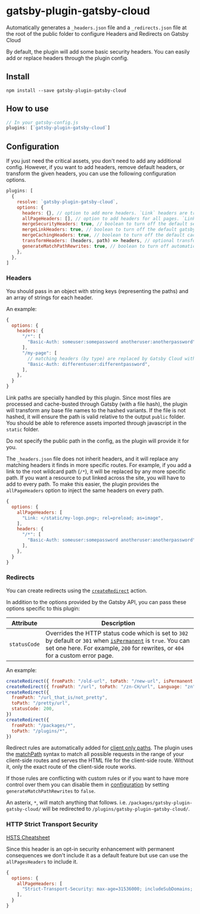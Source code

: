 # gatsby-plugin-gatsby-cloud

Automatically generates a `_headers.json` file and a `_redirects.json` file at the root of the public folder to configure
Headers and Redirects on Gatsby Cloud

By default, the plugin will add some basic security headers. You can easily add or replace headers through the plugin config.

## Install

`npm install --save gatsby-plugin-gatsby-cloud`

## How to use

```javascript
// In your gatsby-config.js
plugins: [`gatsby-plugin-gatsby-cloud`]
```

## Configuration

If you just need the critical assets, you don't need to add any additional
config. However, if you want to add headers, remove default headers, or
transform the given headers, you can use the following configuration options.

```javascript
plugins: [
  {
    resolve: `gatsby-plugin-gatsby-cloud`,
    options: {
      headers: {}, // option to add more headers. `Link` headers are transformed by the below criteria
      allPageHeaders: [], // option to add headers for all pages. `Link` headers are transformed by the below criteria
      mergeSecurityHeaders: true, // boolean to turn off the default security headers
      mergeLinkHeaders: true, // boolean to turn off the default gatsby js headers
      mergeCachingHeaders: true, // boolean to turn off the default caching headers
      transformHeaders: (headers, path) => headers, // optional transform for manipulating headers under each path (e.g.sorting), etc.
      generateMatchPathRewrites: true, // boolean to turn off automatic creation of redirect rules for client only paths
    },
  },
]
```

### Headers

You should pass in an object with string keys (representing the paths) and an
array of strings for each header.

An example:

```javascript
{
  options: {
    headers: {
      "/*": [
        "Basic-Auth: someuser:somepassword anotheruser:anotherpassword",
      ],
      "/my-page": [
        // matching headers (by type) are replaced by Gatsby Cloud with more specific routes
        "Basic-Auth: differentuser:differentpassword",
      ],
    },
  }
}
```

Link paths are specially handled by this plugin. Since most files are processed
and cache-busted through Gatsby (with a file hash), the plugin will transform
any base file names to the hashed variants. If the file is not hashed, it will
ensure the path is valid relative to the output `public` folder. You should be
able to reference assets imported through javascript in the `static` folder.

Do not specify the public path in the config, as the plugin will provide it for
you.

The `_headers.json` file does not inherit headers, and it will replace any
matching headers it finds in more specific routes. For example, if you add a
link to the root wildcard path (`/*`), it will be replaced by any more
specific path. If you want a resource to put linked across the site, you will
have to add to every path. To make this easier, the plugin provides the
`allPageHeaders` option to inject the same headers on every path.

```javascript
{
  options: {
    allPageHeaders: [
      "Link: </static/my-logo.png>; rel=preload; as=image",
    ],
    headers: {
      "/*": [
        "Basic-Auth: someuser:somepassword anotheruser:anotherpassword",
      ],
    },
  }
}
```

### Redirects

You can create redirects using the [`createRedirect`](https://www.gatsbyjs.org/docs/actions/#createRedirect) action.

In addition to the options provided by the Gatsby API, you can pass these options specific to this plugin:

| Attribute    | Description                                                                                                                                                                                                                                              |
| ------------ | -------------------------------------------------------------------------------------------------------------------------------------------------------------------------------------------------------------------------------------------------------- |
| `statusCode` | Overrides the HTTP status code which is set to `302` by default or `301` when [`isPermanent`](https://www.gatsbyjs.org/docs/actions/#createRedirect) is `true`. You can set one here. For example, `200` for rewrites, or `404` for a custom error page. |

An example:

```javascript
createRedirect({ fromPath: "/old-url", toPath: "/new-url", isPermanent: true })
createRedirect({ fromPath: "/url", toPath: "/zn-CH/url", Language: "zn" })
createRedirect({
  fromPath: "/url_that_is/not_pretty",
  toPath: "/pretty/url",
  statusCode: 200,
})
createRedirect({
  fromPath: "/packages/*",
  toPath: "/plugins/*",
})
```

Redirect rules are automatically added for [client only paths](https://www.gatsbyjs.org/docs/client-only-routes-and-user-authentication). The plugin uses the [matchPath](https://www.gatsbyjs.org/docs/gatsby-internals-terminology/#matchpath) syntax to match all possible requests in the range of your client-side routes and serves the HTML file for the client-side route. Without it, only the exact route of the client-side route works.

If those rules are conflicting with custom rules or if you want to have more control over them you can disable them in [configuration](#configuration) by setting `generateMatchPathRewrites` to `false`.

An asterix, `*`, will match anything that follows. i.e. `/packages/gatsby-plugin-gatsby-cloud/` will be redirected to `/plugins/gatsby-plugin-gatsby-cloud/`.

### HTTP Strict Transport Security

[HSTS Cheatsheet](https://cheatsheetseries.owasp.org/cheatsheets/HTTP_Strict_Transport_Security_Cheat_Sheet.html)

Since this header is an opt-in security enhancement with permanent consequences we don't include it as a default feature but use can use the `allPagesHeaders` to include it.

```javascript
{
  options: {
    allPageHeaders: [
      "Strict-Transport-Security: max-age=31536000; includeSubDomains; preload",
    ],
  }
}
```
